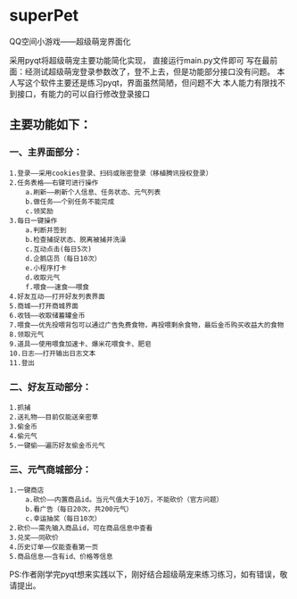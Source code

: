 # superPet
QQ空间小游戏——超级萌宠界面化

采用pyqt将超级萌宠主要功能简化实现，
直接运行main.py文件即可
写在最前面：经测试超级萌宠登录参数改了，登不上去，但是功能部分接口没有问题。
    本人写这个软件主要还是练习pyqt，界面虽然简陋，但问题不大
    本人能力有限找不到接口，有能力的可以自行修改登录接口
## 主要功能如下：
### 一、主界面部分：
    1.登录——采用cookies登录、扫码或账密登录（移植腾讯授权登录）
    2.任务表格——右键可进行操作
        a.刷新——刷新个人信息、任务状态、元气列表
        b.做任务——个别任务不能完成
        c.领奖励
    3.每日一键操作
        a.判断并签到
        b.检查捕捉状态、脱离被捕并洗澡
        c.互动点击(每日5次)
        d.企鹅店员（每日10次）
        e.小程序打卡
        d.收取元气
        f.喂食——速食——喂食
    4.好友互动——打开好友列表界面
    5.商城——打开商城界面
    6.收钱——收取储蓄罐金币
    7.喂食——优先投喂背包可以通过广告免费食物，再投喂剩余食物，最后金币购买收益大的食物
    8.领取元气
    9.道具——使用喂食加速卡、爆米花喂食卡、肥皂
    10.日志——打开输出日志文本
    11.登出
### 二、好友互动部分：
    1.抓捕
    2.送礼物——目前仅能送亲密草
    3.偷金币
    4.偷元气
    5.一键偷——遍历好友偷金币元气
### 三、元气商城部分：
    1.一键商店
        a.砍价——内置商品id。当元气值大于10万，不能砍价（官方问题）
        b.看广告（每日20次，共200元气）
        c.幸运抽奖（每日10次）
    2.砍价——需先输入商品id，可在商品信息中查看
    3.兑奖——同砍价
    4.历史订单——仅能查看第一页
    5.商品信息——含有id、价格等信息


PS:作者刚学完pyqt想来实践以下，刚好结合超级萌宠来练习练习，如有错误，敬请提出。
